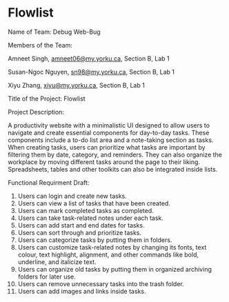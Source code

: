 # Flowlist

Name of Team:  Debug Web-Bug

Members of the Team:

Amneet Singh, amneet06@my.yorku.ca, Section B, Lab 1

Susan-Ngoc Nguyen, sn98@my.yorku.ca, Section B, Lab 1

Xiyu Zhang, xiyu@my.yorku.ca, Section B, Lab 1

Title of the Project: Flowlist

Project Description:

A productivity website with a minimalistic UI designed to allow users to navigate and create essential components for day-to-day tasks. These components include a to-do list area and a note-taking section as tasks.
When creating tasks, users can prioritize what tasks are important by filtering them by date, category, and reminders. They can also organize the workplace by moving different tasks around the page to their liking. Spreadsheets, tables and other toolkits can also be integrated inside lists.

Functional Requirment Draft:

1. Users can login and create new tasks.
2. Users can view a list of tasks that have been created.
3. Users can mark completed tasks as completed.
4. Users can take task-related notes under each task.
5. Users can add start and end dates for tasks.
6. Users can sort through and prioritize tasks.
7. Users can categorize tasks by putting them in folders.
8. Users can customize task-related notes by changing its fonts, text colour, text highlight, alignment, and other commands like bold, underline, and italicize text.
9. Users can organize old tasks by putting them in organized archiving folders for later use. 
10. Users can remove unnecessary tasks into the trash folder. 
11. Users can add images and links inside tasks. 



